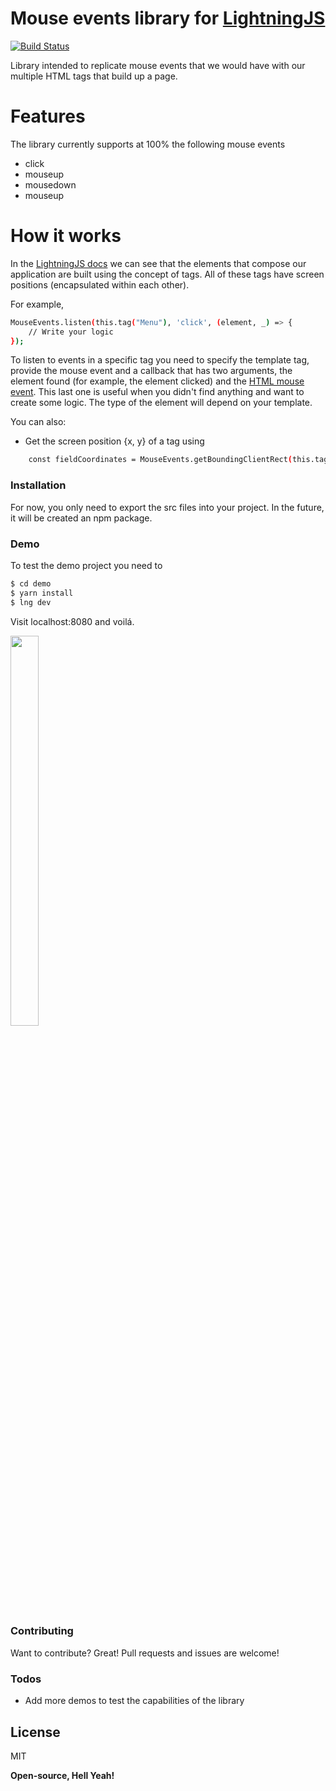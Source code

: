 # Mouse events library for [LightningJS](https://github.com/rdkcentral/Lightning)
[![Build Status](https://travis-ci.com/thealmarques/lightningjs-mouse-events.svg?branch=master)](https://travis-ci.org/joemccann/dillinger)

Library intended to replicate mouse events that we would have with our multiple HTML tags that build up a page.

# Features

The library currently supports at 100% the following mouse events
  - click
  - mouseup
  - mousedown
  - mouseup

# How it works

In the [LightningJS docs](https://rdkcentral.github.io/Lightning/docs/introduction/introduction) we can see that the elements that compose our application are built using the concept of tags. All of these tags have screen positions (encapsulated within each other).

For example,
```sh
MouseEvents.listen(this.tag("Menu"), 'click', (element, _) => {
    // Write your logic
});
```
To listen to events in a specific tag you need to specify the template tag, provide the mouse event and a callback that has two arguments, the element found (for example, the element clicked) and the [HTML mouse event](https://www.w3schools.com/jsref/obj_mouseevent.asp). This last one is useful when you didn't find anything and want to create some logic. The type of the element will depend on your template.

You can also:
  - Get the screen position {x, y} of a tag using
```sh
    const fieldCoordinates = MouseEvents.getBoundingClientRect(this.tag("Field"));
```

### Installation

For now, you only need to export the src files into your project. In the future, it will be created an npm package.

### Demo

To test the demo project you need to

```sh
$ cd demo
$ yarn install
$ lng dev
```

Visit localhost:8080 and voilá.

<img src="resources/demo.gif" height="40%" width="30%"/>

### Contributing

Want to contribute? Great! Pull requests and issues are welcome!

### Todos

 - Add more demos to test the capabilities of the library

License
----

MIT

**Open-source, Hell Yeah!**